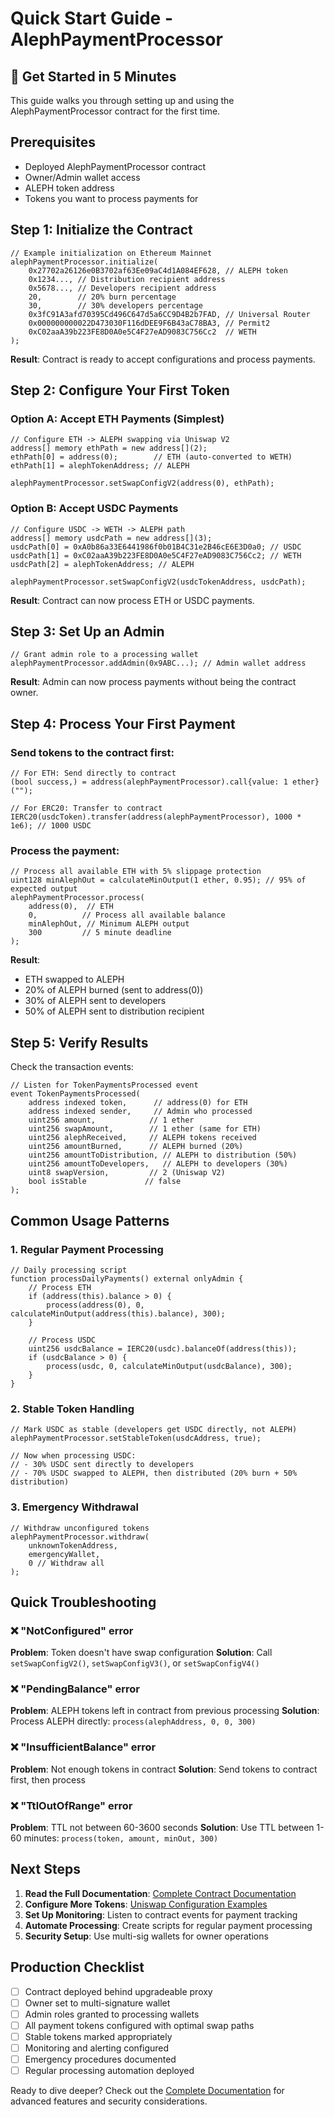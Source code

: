 # Quick Start Guide - AlephPaymentProcessor

## 🚀 Get Started in 5 Minutes

This guide walks you through setting up and using the AlephPaymentProcessor contract for the first time.

## Prerequisites

- Deployed AlephPaymentProcessor contract
- Owner/Admin wallet access
- ALEPH token address
- Tokens you want to process payments for

## Step 1: Initialize the Contract

```solidity
// Example initialization on Ethereum Mainnet
alephPaymentProcessor.initialize(
    0x27702a26126e0B3702af63Ee09aC4d1A084EF628, // ALEPH token
    0x1234..., // Distribution recipient address
    0x5678..., // Developers recipient address
    20,        // 20% burn percentage
    30,        // 30% developers percentage
    0x3fC91A3afd70395Cd496C647d5a6CC9D4B2b7FAD, // Universal Router
    0x000000000022D473030F116dDEE9F6B43aC78BA3, // Permit2
    0xC02aaA39b223FE8D0A0e5C4F27eAD9083C756Cc2  // WETH
);
```

**Result**: Contract is ready to accept configurations and process payments.

## Step 2: Configure Your First Token

### Option A: Accept ETH Payments (Simplest)

```solidity
// Configure ETH -> ALEPH swapping via Uniswap V2
address[] memory ethPath = new address[](2);
ethPath[0] = address(0);        // ETH (auto-converted to WETH)
ethPath[1] = alephTokenAddress; // ALEPH

alephPaymentProcessor.setSwapConfigV2(address(0), ethPath);
```

### Option B: Accept USDC Payments

```solidity
// Configure USDC -> WETH -> ALEPH path
address[] memory usdcPath = new address[](3);
usdcPath[0] = 0xA0b86a33E6441986f0b01B4C31e2B46cE6E3D0a0; // USDC
usdcPath[1] = 0xC02aaA39b223FE8D0A0e5C4F27eAD9083C756Cc2; // WETH
usdcPath[2] = alephTokenAddress; // ALEPH

alephPaymentProcessor.setSwapConfigV2(usdcTokenAddress, usdcPath);
```

**Result**: Contract can now process ETH or USDC payments.

## Step 3: Set Up an Admin

```solidity
// Grant admin role to a processing wallet
alephPaymentProcessor.addAdmin(0x9ABC...); // Admin wallet address
```

**Result**: Admin can now process payments without being the contract owner.

## Step 4: Process Your First Payment

### Send tokens to the contract first:
```solidity
// For ETH: Send directly to contract
(bool success,) = address(alephPaymentProcessor).call{value: 1 ether}("");

// For ERC20: Transfer to contract
IERC20(usdcToken).transfer(address(alephPaymentProcessor), 1000 * 1e6); // 1000 USDC
```

### Process the payment:
```solidity
// Process all available ETH with 5% slippage protection
uint128 minAlephOut = calculateMinOutput(1 ether, 0.95); // 95% of expected output
alephPaymentProcessor.process(
    address(0),  // ETH
    0,          // Process all available balance
    minAlephOut, // Minimum ALEPH output
    300         // 5 minute deadline
);
```

**Result**:
- ETH swapped to ALEPH
- 20% of ALEPH burned (sent to address(0))
- 30% of ALEPH sent to developers
- 50% of ALEPH sent to distribution recipient

## Step 5: Verify Results

Check the transaction events:
```solidity
// Listen for TokenPaymentsProcessed event
event TokenPaymentsProcessed(
    address indexed token,      // address(0) for ETH
    address indexed sender,     // Admin who processed
    uint256 amount,            // 1 ether
    uint256 swapAmount,        // 1 ether (same for ETH)
    uint256 alephReceived,     // ALEPH tokens received
    uint256 amountBurned,      // ALEPH burned (20%)
    uint256 amountToDistribution, // ALEPH to distribution (50%)
    uint256 amountToDevelopers,   // ALEPH to developers (30%)
    uint8 swapVersion,         // 2 (Uniswap V2)
    bool isStable             // false
);
```

## Common Usage Patterns

### 1. Regular Payment Processing

```solidity
// Daily processing script
function processDailyPayments() external onlyAdmin {
    // Process ETH
    if (address(this).balance > 0) {
        process(address(0), 0, calculateMinOutput(address(this).balance), 300);
    }

    // Process USDC
    uint256 usdcBalance = IERC20(usdc).balanceOf(address(this));
    if (usdcBalance > 0) {
        process(usdc, 0, calculateMinOutput(usdcBalance), 300);
    }
}
```

### 2. Stable Token Handling

```solidity
// Mark USDC as stable (developers get USDC directly, not ALEPH)
alephPaymentProcessor.setStableToken(usdcAddress, true);

// Now when processing USDC:
// - 30% USDC sent directly to developers
// - 70% USDC swapped to ALEPH, then distributed (20% burn + 50% distribution)
```

### 3. Emergency Withdrawal

```solidity
// Withdraw unconfigured tokens
alephPaymentProcessor.withdraw(
    unknownTokenAddress,
    emergencyWallet,
    0 // Withdraw all
);
```

## Quick Troubleshooting

### ❌ "NotConfigured" error
**Problem**: Token doesn't have swap configuration
**Solution**: Call `setSwapConfigV2()`, `setSwapConfigV3()`, or `setSwapConfigV4()`

### ❌ "PendingBalance" error
**Problem**: ALEPH tokens left in contract from previous processing
**Solution**: Process ALEPH directly: `process(alephAddress, 0, 0, 300)`

### ❌ "InsufficientBalance" error
**Problem**: Not enough tokens in contract
**Solution**: Send tokens to contract first, then process

### ❌ "TtlOutOfRange" error
**Problem**: TTL not between 60-3600 seconds
**Solution**: Use TTL between 1-60 minutes: `process(token, amount, minOut, 300)`

## Next Steps

1. **Read the Full Documentation**: [Complete Contract Documentation](./ALEPH_PAYMENT_PROCESSOR_DOCS.md)
2. **Configure More Tokens**: [Uniswap Configuration Examples](./UNISWAP_CONFIG_EXAMPLES.md)
3. **Set Up Monitoring**: Listen to contract events for payment tracking
4. **Automate Processing**: Create scripts for regular payment processing
5. **Security Setup**: Use multi-sig wallets for owner operations

## Production Checklist

- [ ] Contract deployed behind upgradeable proxy
- [ ] Owner set to multi-signature wallet
- [ ] Admin roles granted to processing wallets
- [ ] All payment tokens configured with optimal swap paths
- [ ] Stable tokens marked appropriately
- [ ] Monitoring and alerting configured
- [ ] Emergency procedures documented
- [ ] Regular processing automation deployed

Ready to dive deeper? Check out the [Complete Documentation](./ALEPH_PAYMENT_PROCESSOR_DOCS.md) for advanced features and security considerations.